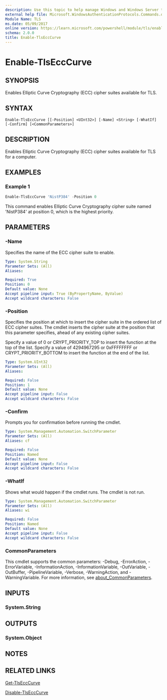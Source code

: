 ```yaml
---
description: Use this topic to help manage Windows and Windows Server technologies with Windows PowerShell.
external help file: Microsoft.WindowsAuthenticationProtocols.Commands.dll-Help.xml
Module Name: TLS
ms.date: 05/09/2017
online version: https://learn.microsoft.com/powershell/module/tls/enable-tlsecccurve?view=windowsserver2022-ps&wt.mc_id=ps-gethelp
schema: 2.0.0
title: Enable-TlsEccCurve
---
```


# Enable-TlsEccCurve

## SYNOPSIS
Enables Elliptic Curve Cryptography (ECC) cipher suites available for TLS.

## SYNTAX

```
Enable-TlsEccCurve [[-Position] <UInt32>] [-Name] <String> [-WhatIf] [-Confirm] [<CommonParameters>]
```

## DESCRIPTION

Enables Elliptic Curve Cryptography (ECC) cipher suites available for TLS for a computer.

## EXAMPLES

### Example 1

```powershell
Enable-TlsEccCurve 'NistP384' -Position 0
```

This command enables Elliptic Curve Cryptography cipher suite named 'NistP384' at position 0, which
is the highest priority.

## PARAMETERS

### -Name

Specifies the name of the ECC cipher suite to enable.

```yaml
Type: System.String
Parameter Sets: (All)
Aliases:

Required: True
Position: 0
Default value: None
Accept pipeline input: True (ByPropertyName, ByValue)
Accept wildcard characters: False
```

### -Position

Specifies the position at which to insert the cipher suite in the ordered list of ECC cipher suites.
The cmdlet inserts the cipher suite at the position that this parameter specifies, ahead of any
existing cipher suites.

Specify a value of 0 or CRYPT_PRIORITY_TOP to insert the function at the top of the list. Specify a
value of 4294967295 or 0xFFFFFFFF or CRYPT_PRIORITY_BOTTOM to insert the function at the end of the
list.

```yaml
Type: System.UInt32
Parameter Sets: (All)
Aliases:

Required: False
Position: 1
Default value: None
Accept pipeline input: False
Accept wildcard characters: False
```

### -Confirm

Prompts you for confirmation before running the cmdlet.

```yaml
Type: System.Management.Automation.SwitchParameter
Parameter Sets: (All)
Aliases: cf

Required: False
Position: Named
Default value: None
Accept pipeline input: False
Accept wildcard characters: False
```

### -WhatIf

Shows what would happen if the cmdlet runs.
The cmdlet is not run.

```yaml
Type: System.Management.Automation.SwitchParameter
Parameter Sets: (All)
Aliases: wi

Required: False
Position: Named
Default value: None
Accept pipeline input: False
Accept wildcard characters: False
```

### CommonParameters

This cmdlet supports the common parameters: -Debug, -ErrorAction, -ErrorVariable,
-InformationAction, -InformationVariable, -OutVariable, -OutBuffer, -PipelineVariable, -Verbose,
-WarningAction, and -WarningVariable. For more information, see
[about_CommonParameters](https://go.microsoft.com/fwlink/?LinkID=113216).

## INPUTS

### System.String

## OUTPUTS

### System.Object

## NOTES

## RELATED LINKS

[Get-TlsEccCurve](./Get-TlsEccCurve.md)

[Disable-TlsEccCurve](./Disable-TlsEccCurve.md)

